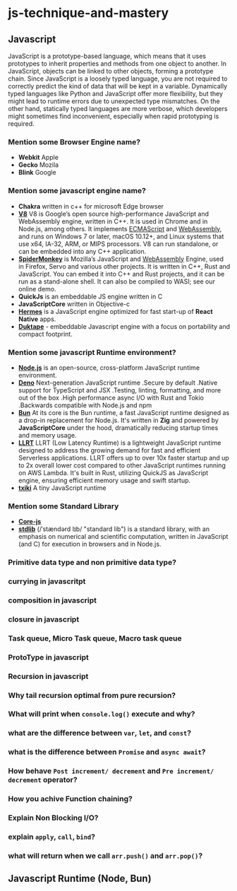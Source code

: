 # js-technique-and-mastery

## Javascript
JavaScript is a prototype-based language, which means that it uses prototypes to inherit properties and methods from one object to another. In JavaScript, objects can be linked to other objects, forming a prototype chain. Since JavaScript is a loosely typed language, you are not required to correctly predict the kind of data that will be kept in a variable.
Dynamically typed languages like Python and JavaScript offer more flexibility, but they might lead to runtime errors due to unexpected type mismatches. On the other hand, statically typed languages are more verbose, which developers might sometimes find inconvenient, especially when rapid prototyping is required.

### Mention some Browser Engine name?

* **Webkit** Apple
* **Gecko** Mozila
* **Blink** Google
  
### Mention some javascript engine name?

* **Chakra** written in c++ for microsoft Edge browser
* [**V8**](https://v8.dev/) V8 is Google’s open source high-performance JavaScript and WebAssembly engine, written in C++. It is used in Chrome and in Node.js, among others. It implements [ECMAScript](https://tc39.es/ecma262/) and [WebAssembly](https://webassembly.github.io/spec/core/), and runs on Windows 7 or later, macOS 10.12+, and Linux systems that use x64, IA-32, ARM, or MIPS processors. V8 can run standalone, or can be embedded into any C++ application.
* [**SpiderMonkey**](https://spidermonkey.dev/) is Mozilla’s JavaScript and [WebAssembly](https://webassembly.github.io/spec/core/) Engine, used in Firefox, Servo and various other projects. It is written in C++, Rust and JavaScript. You can embed it into C++ and Rust projects, and it can be run as a stand-alone shell. It can also be compiled to WASI; see our online demo.
* **QuickJs** is an embeddable JS engine written in C
* **JavaScriptCore** written in Objective-c
* [**Hermes**](https://github.com/facebook/hermes/) is a JavaScript engine optimized for fast start-up of **React Native** apps.
* [**Duktape**](https://github.com/svaarala/duktape) - embeddable Javascript engine with a focus on portability and compact footprint.

### Mention some javascript Runtime environment?

* [**Node.js**](https://github.com/nodejs/node) is an open-source, cross-platform JavaScript runtime environment.
* [**Deno**](https://deno.com/) Next-generation JavaScript runtime
  .Secure by default
  .Native support for TypeScript and JSX
  .Testing, linting, formatting, and more out of the box
  .High performance async I/O with Rust and Tokio
  .Backwards compatible with Node.js and npm
* [**Bun**](https://github.com/oven-sh/bun) At its core is the Bun runtime, a fast JavaScript runtime designed as a drop-in replacement for Node.js. It's written in **Zig** and powered by **JavaScriptCore** under the hood, dramatically reducing startup times and memory usage.
* [**LLRT**](https://github.com/awslabs/llrt) LLRT (Low Latency Runtime) is a lightweight JavaScript runtime designed to address the growing demand for fast and efficient Serverless applications. LLRT offers up to over 10x faster startup and up to 2x overall lower cost compared to other JavaScript runtimes running on AWS Lambda. It's built in Rust, utilizing QuickJS as JavaScript engine, ensuring efficient memory usage and swift startup.
* [**txiki**](https://github.com/saghul/txiki.js) A tiny JavaScript runtime

### Mention some Standard Library
* [**Core-js**](https://github.com/zloirock/core-js)
* [**stdlib**](https://github.com/stdlib-js/stdlib) (/ˈstændərd lɪb/ "standard lib") is a standard library, with an emphasis on numerical and scientific computation, written in JavaScript (and C) for execution in browsers and in Node.js.

### Primitive data type and non primitive data type?

### currying in javascritpt

### composition in javascript

### closure in javascript

### Task queue, Micro Task queue, Macro task queue

### ProtoType in javascript

### Recursion in javascript

### Why tail recursion optimal from pure recursion?

### What will print when `console.log()` execute and why?

### what are the difference between `var`, `let`, and `const`?

### what is the difference between `Promise` and `async await`?

### How behave `Post increment/ decrement` and `Pre increment/ decrement` operator?

### How you achive Function chaining?

### Explain Non Blocking I/O?

### explain `apply`, `call`, `bind`?

### what will return when we call `arr.push()` and `arr.pop()`?

## Javascript Runtime (Node, Bun)

### 
